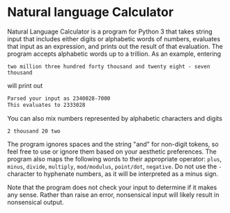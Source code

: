 # Natural language Calculator

Natural Language Calculator is a program for Python 3 that takes string
input that includes either digits or alphabetic words of numbers,
evaluates that input as an expression, and prints out the result of
that evaluation. The program accepts alphabetic words up to a
trillion. As an example, entering

`two million three hundred forty thousand and twenty eight - seven thousand`

will print out
```bash
Parsed your input as 2340028-7000
This evaluates to 2333028
```

You can also mix numbers represented by alphabetic characters and digits

`2 thousand 20 two`

The program ignores spaces and the string "and" for non-digit tokens, so feel free to use or
ignore them based on your aesthetic preferences. The program also maps
the following words to their appropriate operator: `plus`, `minus`,
`divide`, `multiply`, `mod/modulus`, `point/dot`, `negative`. Do not use the
`-` character to hyphenate numbers, as it will be interpreted as a minus sign.

Note that the program does not check your input to determine if it makes any
sense. Rather than raise an error, nonsensical input will likely result
in nonsensical output.
